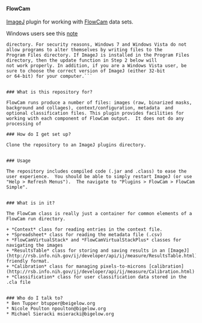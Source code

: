 #### FlowCam

[ImageJ](http://rsb.info.nih.gov/ij/) plugin for working with [FlowCam](http://www.fluidimaging.com/) data sets.  

Windows users see this [note](http://serc.carleton.edu/earth_analysis/image_analysis/download_install_imageJ.html) 

```Note to Windows Users: It is recommended that you install ImageJ in the Documents directory, rather than in the Program Files
directory. For security reasons, Windows 7 and Windows Vista do not allow programs to alter themselves by writing files to the 
Program Files directory. If ImageJ is installed in the Program Files directory, then the update function in Step 2 below will 
not work properly. In addition, if you are a Windows Vista user, be sure to choose the correct version of ImageJ (either 32-bit 
or 64-bit) for your computer.```


### What is this repository for?

FlowCam runs produce a number of files: images (raw, binarized masks, background and collages), context/configuration, metadata  and optional classification files. This plugin provides facilities for working with each component of FlowCam output.  It does not do any processing of 

### How do I get set up?

Clone the repository to an ImageJ plugins directory.  


### Usage

The repository includes compiled code (.jar and .class) to ease the user experience.  You should be able to simply restart ImageJ (or use "Help > Refresh Menus").  The navigate to "Plugins > FlowCam > FlowCam Simple".


### What is in it?

The FlowCam class is really just a container for common elements of a FlowCam run directory.

+ *Context* class for reading entries in the context file.
+ *Spreadsheet* class for reading the metadata file (.csv)
+ *FlowCamVirtualStack* and *FlowCamVirtualStackPlus* classes for navigating the images
+ *ResultsTable* class for storing and saving results in an [ImageJ](http://rsb.info.nih.gov/ij/developer/api/ij/measure/ResultsTable.html) friendly format.
+ *Calibration* class for managing pixels-to-microns [calibration](http://rsb.info.nih.gov/ij/developer/api/ij/measure/Calibration.html)
+ *Classification* class for user classification data stored in the .cla file


### Who do I talk to?
* Ben Tupper btupper@beigelow.org
* Nicole Poulton npoulton@bigelow.org
* Michael Sieracki msieracki@bigelow.org
